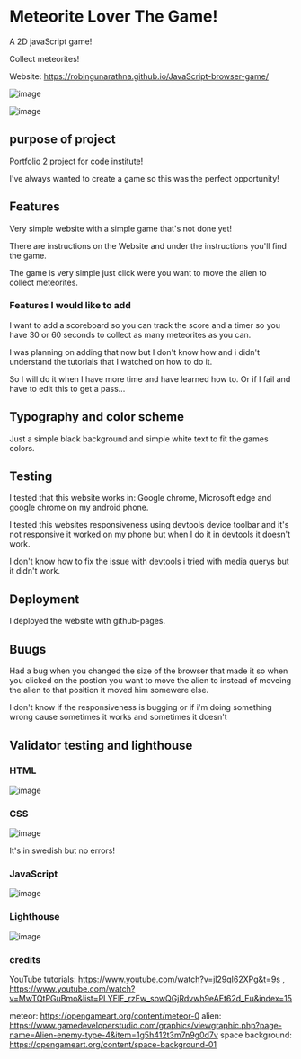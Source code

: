 # Meteorite Lover The Game!

A 2D javaScript game!

Collect meteorites!

Website: https://robingunarathna.github.io/JavaScript-browser-game/

![image](https://user-images.githubusercontent.com/95103308/147036129-8a883c81-445f-4a75-b28c-098699f281b2.png)

![image](https://user-images.githubusercontent.com/95103308/147036290-3d62c063-b181-4458-9869-e60b2961fe78.png)


## purpose of project

Portfolio 2 project for code institute!

I've always wanted to create a game so this was the perfect opportunity!

## Features

Very simple website with a simple game that's not done yet!

There are instructions on the Website and under the instructions you'll find the game.

The game is very simple just click were you want to move the alien to collect meteorites.

### Features I would like to add

I want to add a scoreboard so you can track the score and a timer so you have 30 or 60 seconds to collect as many meteorites as you can.

I was planning on adding that now but I don't know how and i didn't understand the tutorials that I watched on how to do it.

So I will do it when I have more time and have learned how to. Or if I fail and have to edit this to get a pass...

## Typography and color scheme

Just a simple black background and simple white text to fit the games colors.

## Testing

I tested that this website works in: Google chrome, Microsoft edge and google chrome on my android phone.

I tested this websites responsiveness using devtools device toolbar and it's not responsive it worked on my phone but when I do it in devtools it doesn't work.

I don't know how to fix the issue with devtools i tried with media querys but it didn't work.

##  Deployment

I deployed the website with github-pages.

## Buugs

Had a bug when you changed the size of the browser that made it so when you clicked on the postion you want to move the alien to instead of moveing the alien to that position it moved him somewere else.

I don't know if the responsiveness is bugging or if i'm doing something wrong cause sometimes it works and sometimes it doesn't

## Validator testing and lighthouse

### HTML

![image](https://user-images.githubusercontent.com/95103308/147037420-f8c2e4da-760a-4708-a5b6-0e1d362efbb8.png)

### CSS

![image](https://user-images.githubusercontent.com/95103308/147037504-d419a8ef-9db1-472b-82ee-94cb9913684a.png)

It's in swedish but no errors!

### JavaScript

![image](https://user-images.githubusercontent.com/95103308/147037113-acb283f6-a963-4752-a660-26bb965e9357.png)

### Lighthouse

![image](https://user-images.githubusercontent.com/95103308/147037613-c0547510-da5c-415c-b7bc-932669d33baa.png)


### credits
YouTube tutorials:
https://www.youtube.com/watch?v=jl29qI62XPg&t=9s , https://www.youtube.com/watch?v=MwTQtPGuBmo&list=PLYElE_rzEw_sowQGjRdvwh9eAEt62d_Eu&index=15

meteor:
https://opengameart.org/content/meteor-0
alien:
https://www.gamedeveloperstudio.com/graphics/viewgraphic.php?page-name=Alien-enemy-type-4&item=1g5h412t3m7n9g0d7v
space background:
https://opengameart.org/content/space-background-01
